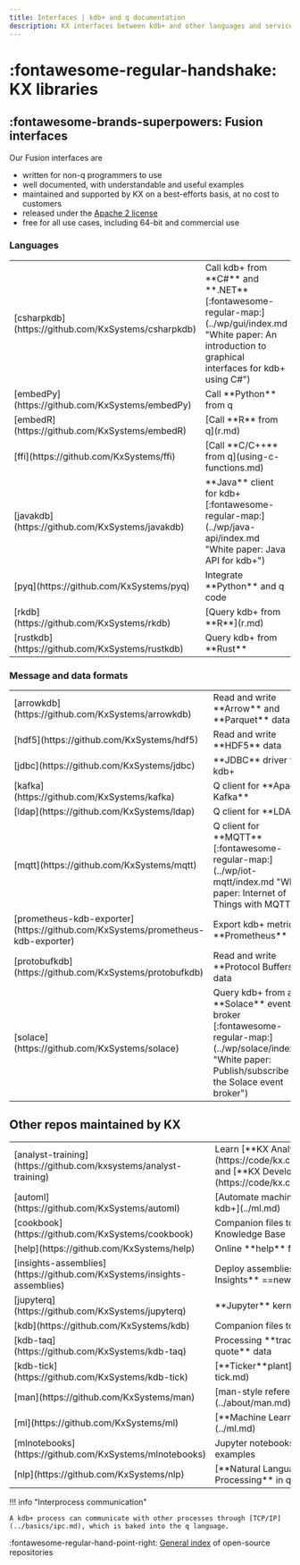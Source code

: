 ```yaml
---
title: Interfaces | kdb+ and q documentation
description: KX interfaces between kdb+ and other languages and services
---
```

# :fontawesome-regular-handshake: KX libraries


## :fontawesome-brands-superpowers: Fusion interfaces

Our Fusion interfaces are

-   written for non-q programmers to use
-   well documented, with understandable and useful examples
-   maintained and supported by KX on a best-efforts basis, at no cost to customers
-   released under the [Apache 2 license](https://www.apache.org/licenses/LICENSE-2.0)
-   free for all use cases, including 64-bit and commercial use

### Languages

<table class="kx-compact" markdown>
<tr markdown><td markdown>[csharpkdb](https://github.com/KxSystems/csharpkdb)</td><td markdown>Call kdb+ from **C#** and **.NET** [:fontawesome-regular-map:](../wp/gui/index.md "White paper: An introduction to graphical interfaces for kdb+ using C#")</td></tr>
<tr markdown><td markdown>[embedPy](https://github.com/KxSystems/embedPy)</td><td markdown>Call **Python** from q</td></tr>
<tr markdown><td markdown>[embedR](https://github.com/KxSystems/embedR)</td><td markdown>[Call **R** from q](r.md)</td></tr>
<tr markdown><td markdown>[ffi](https://github.com/KxSystems/ffi)</td><td markdown>[Call **C/C++** from q](using-c-functions.md)</td></tr>
<tr markdown><td markdown>[javakdb](https://github.com/KxSystems/javakdb)</td><td markdown>**Java** client for kdb+ [:fontawesome-regular-map:](../wp/java-api/index.md "White paper: Java API for kdb+")</td>
<tr markdown><td markdown>[pyq](https://github.com/KxSystems/pyq)</td><td markdown>Integrate **Python** and q code</td></tr>
<tr markdown><td markdown>[rkdb](https://github.com/KxSystems/rkdb)</td><td markdown>[Query kdb+ from **R**](r.md)</td></tr>
<tr markdown><td markdown>[rustkdb](https://github.com/KxSystems/rustkdb)</td><td markdown>Query kdb+ from **Rust**</td></tr>
</tr>
</table>


### Message and data formats

<table class="kx-compact" markdown>
<tr markdown><td markdown>[arrowkdb](https://github.com/KxSystems/arrowkdb)</td><td markdown>Read and write **Arrow** and **Parquet** data</td></tr>
<tr markdown><td markdown>[hdf5](https://github.com/KxSystems/hdf5)</td><td markdown>Read and write **HDF5** data</td></tr>
<tr markdown><td markdown>[jdbc](https://github.com/KxSystems/jdbc)</td><td markdown>**JDBC** driver for kdb+</td>
<tr markdown><td markdown>[kafka](https://github.com/KxSystems/kafka)</td><td markdown>Q client for **Apache Kafka**</td></tr>
<tr markdown><td markdown>[ldap](https://github.com/KxSystems/ldap)</td><td markdown>Q client for **LDAP**</td></tr>
<tr markdown><td markdown>[mqtt](https://github.com/KxSystems/mqtt)</td><td markdown>Q client for **MQTT** [:fontawesome-regular-map:](../wp/iot-mqtt/index.md "White paper: Internet of Things with MQTT")</td></tr>
<tr markdown><td markdown>[prometheus-kdb-exporter](https://github.com/KxSystems/prometheus-kdb-exporter)</td><td markdown>Export kdb+ metrics to **Prometheus**</td></tr>
<tr markdown><td markdown>[protobufkdb](https://github.com/KxSystems/protobufkdb)</td><td markdown>Read and write **Protocol Buffers** data</td></tr>
<tr markdown><td markdown>[solace](https://github.com/KxSystems/solace)</td><td markdown>Query kdb+ from a **Solace** event broker [:fontawesome-regular-map:](../wp/solace/index.md "White paper: Publish/subscribe with the Solace event broker")</td></tr>
</table>


## Other repos maintained by KX

<table class="kx-compact" markdown>
<tr markdown><td markdown>[analyst-training](https://github.com/kxsystems/analyst-training)</td><td markdown>Learn [**KX Analyst**](https://code/kx.com//analyst) and [**KX Developer**](https://code/kx.com/developer)</td> </tr>
<tr markdown><td markdown>[automl](https://github.com/KxSystems/automl)</td><td markdown>[Automate machine learning in kdb+](../ml.md)</td></tr>
<tr markdown><td markdown>[cookbook](https://github.com/KxSystems/cookbook)</td><td markdown>Companion files to the Knowledge Base</td></tr>
<tr markdown><td markdown>[help](https://github.com/KxSystems/help)</td><td markdown>Online **help** for q</td></tr>
<tr markdown><td markdown>[insights-assemblies](https://github.com/KxSystems/insights-assemblies)</td><td markdown> Deploy assemblies for **KX Insights** ==new==</td></tr>
<tr markdown><td markdown>[jupyterq](https://github.com/KxSystems/jupyterq)</td><td markdown>**Jupyter** kernel for kdb+</td>
<tr markdown><td markdown>[kdb](https://github.com/KxSystems/kdb)</td><td markdown>Companion files to **kdb+**</td></tr>
<tr markdown><td markdown>[kdb-taq](https://github.com/KxSystems/kdb-taq)</td><td markdown>Processing **trade-and-quote** data</td></tr>
<tr markdown><td markdown>[kdb-tick](https://github.com/KxSystems/kdb-tick)</td><td markdown>[**Ticker**plant](../kb/kdb-tick.md)</td></tr>
<tr markdown><td markdown>[man](https://github.com/KxSystems/man)</td><td markdown>[man-style reference](../about/man.md)</td></tr>
<tr markdown><td markdown>[ml](https://github.com/KxSystems/ml)</td><td markdown>[**Machine Learning** Toolkit](../ml.md)</td></tr>
<tr markdown><td markdown>[mlnotebooks](https://github.com/KxSystems/mlnotebooks)</td><td markdown>Jupyter notebooks with ML examples</td></tr>
<tr markdown><td markdown>[nlp](https://github.com/KxSystems/nlp)</td><td markdown>[**Natural Language Processing** in q](../ml.md)</td></tr>
</tr>
</table>



!!! info "Interprocess communication"

	A kdb+ process can communicate with other processes through [TCP/IP](../basics/ipc.md), which is baked into the q language. 

:fontawesome-regular-hand-point-right: [General index](../github.md) of open-source repositories


